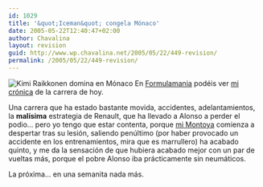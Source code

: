 ```yaml
---
id: 1029
title: '&quot;Iceman&quot; congela Mónaco'
date: 2005-05-22T12:40:47+02:00
author: Chavalina
layout: revision
guid: http://www.wp.chavalina.net/2005/05/22/449-revision/
permalink: /2005/05/22/449-revision/
---
```

<img class="imgizqda" src="http://www.formulamania.com/img/fotos/monaco-raikkonen.jpg" alt="Kimi Raikkonen domina en Mónaco" /> En <a href="http://www.formulamania.com" target="_blank">Formulamania</a> podéis ver <a href="http://www.formulamania.com/news/comentar.php?idpost=477" target="_blank">mi crónica</a> de la carrera de hoy.

Una carrera que ha estado bastante movida, accidentes, adelantamientos, la **malísima** estrategia de Renault, que ha llevado a Alonso a perder el podio… pero yo tengo que estar contenta, porque <a href="http://www.chavalina.net/comentar.php?idpost=206&#038;q=montoya" target="_blank">mi Montoya</a> comienza a despertar tras su lesión, saliendo penúltimo (por haber provocado un accidente en los entrenamientos, mira que es marrullero) ha acabado quinto, y me da la sensación de que hubiera acabado mejor con un par de vueltas más, porque el pobre Alonso iba prácticamente sin neumáticos.

La próxima… en una semanita nada más.